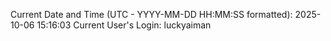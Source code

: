 Current Date and Time (UTC - YYYY-MM-DD HH:MM:SS formatted): 2025-10-06 15:16:03
Current User's Login: luckyaiman
